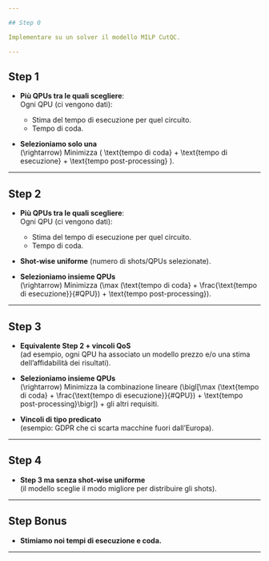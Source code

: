 ```yaml
---

## Step 0

Implementare su un solver il modello MILP CutQC.

---
```


## Step 1

- **Più QPUs tra le quali scegliere**:  
  Ogni QPU (ci vengono dati):  
  - Stima del tempo di esecuzione per quel circuito.  
  - Tempo di coda.  

- **Selezioniamo solo una**  
  \(\rightarrow\) Minimizza \( \text{tempo di coda} + \text{tempo di esecuzione} + \text{tempo post-processing} \).

---

## Step 2

- **Più QPUs tra le quali scegliere**:  
  Ogni QPU (ci vengono dati):  
  - Stima del tempo di esecuzione per quel circuito.  
  - Tempo di coda.

- **Shot-wise uniforme** (numero di shots/QPUs selezionate).

- **Selezioniamo insieme QPUs**  
  \(\rightarrow\) Minimizza \(\max (\text{tempo di coda} + \frac{\text{tempo di esecuzione}}{\#QPU}) + \text{tempo post-processing}\).

---

## Step 3

- **Equivalente Step 2 + vincoli QoS**  
  (ad esempio, ogni QPU ha associato un modello prezzo e/o una stima dell’affidabilità dei risultati).

- **Selezioniamo insieme QPUs**  
  \(\rightarrow\) Minimizza la combinazione lineare \(\bigl[\max (\text{tempo di coda} + \frac{\text{tempo di esecuzione}}{\#QPU}) + \text{tempo post-processing}\bigr]\) + gli altri requisiti.

- **Vincoli di tipo predicato**  
  (esempio: GDPR che ci scarta macchine fuori dall’Europa).

---

## Step 4

- **Step 3 ma senza shot-wise uniforme**  
  (il modello sceglie il modo migliore per distribuire gli shots).

---

## Step Bonus

- **Stimiamo noi tempi di esecuzione e coda.**

---
